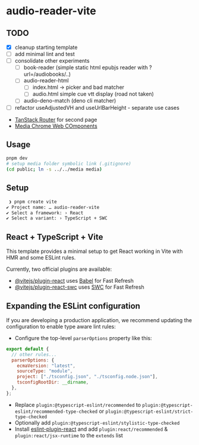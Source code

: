 # audio-reader-vite

## TODO

- [x] cleanup starting template
- [ ] add minimal lint and test
- [ ] consolidate other experiments
  - [ ] book-reader (simple static html epubjs reader with ?url=/audiobooks/..)
  - [ ] audio-reader-html
    - [ ] index.html -> picker and bad matcher
    - [ ] audio.html simple cue vtt display (road not taken)
  - [ ] audio-deno-match (deno cli matcher)
- [ ] refactor useAdjustedVH and useUrlBarHeight - separate use cases
- [TanStack Router](https://tanstack.com/router/latest/docs/framework/react/quick-start) for second page
- [Media Chrome Web COmponents](https://github.com/muxinc/media-chrome)

## Usage

```bash
pnpm dev
# setup media folder symbolic link (.gitignore)
(cd public; ln -s ../../media media)

```

## Setup

```bash
 ❯ pnpm create vite
✔ Project name: … audio-reader-vite
✔ Select a framework: › React
✔ Select a variant: › TypeScript + SWC
```

## React + TypeScript + Vite

This template provides a minimal setup to get React working in Vite with HMR and some ESLint rules.

Currently, two official plugins are available:

- [@vitejs/plugin-react](https://github.com/vitejs/vite-plugin-react/blob/main/packages/plugin-react/README.md) uses [Babel](https://babeljs.io/) for Fast Refresh
- [@vitejs/plugin-react-swc](https://github.com/vitejs/vite-plugin-react-swc) uses [SWC](https://swc.rs/) for Fast Refresh

## Expanding the ESLint configuration

If you are developing a production application, we recommend updating the configuration to enable type aware lint rules:

- Configure the top-level `parserOptions` property like this:

```js
export default {
  // other rules...
  parserOptions: {
    ecmaVersion: "latest",
    sourceType: "module",
    project: ["./tsconfig.json", "./tsconfig.node.json"],
    tsconfigRootDir: __dirname,
  },
};
```

- Replace `plugin:@typescript-eslint/recommended` to `plugin:@typescript-eslint/recommended-type-checked` or `plugin:@typescript-eslint/strict-type-checked`
- Optionally add `plugin:@typescript-eslint/stylistic-type-checked`
- Install [eslint-plugin-react](https://github.com/jsx-eslint/eslint-plugin-react) and add `plugin:react/recommended` & `plugin:react/jsx-runtime` to the `extends` list
